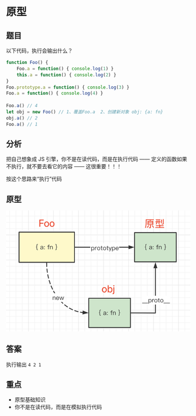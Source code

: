 # 原型

## 题目

以下代码，执行会输出什么？

```js
function Foo() {
    Foo.a = function() { console.log(1) }
    this.a = function() { console.log(2) }
}
Foo.prototype.a = function() { console.log(3) }
Foo.a = function() { console.log(4) }

Foo.a() // 4
let obj = new Foo() // 1、覆盖Foo.a  2、创建新对象 obj: {a: fn}
obj.a() // 2
Foo.a() // 1
```

## 分析

把自己想象成 JS 引擎，你不是在读代码，而是在执行代码 —— 定义的函数如果不执行，就不要去看它的内容 —— 这很重要！！！

按这个思路来“执行”代码

## 原型

![](./img/Foo原型.png)

## 答案

执行输出 `4 2 1`

## 重点

- 原型基础知识
- 你不是在读代码，而是在模拟执行代码
